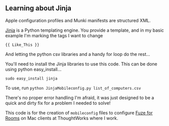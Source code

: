 Learning about Jinja
---

Apple configuration profiles and Munki manifests are structured XML.

[Jinja](http://jinja.pocoo.org/) is a Python templating engine. You provide a template, and in my basic example I'm marking the tags I want to change  

`{{ Like_This }}`  

And letting the python csv libraries and a handy for loop do the rest...

You'll need to install the Jinja libraries to use this code. This can be done using python easy_install...

`sudo easy_install jinja`

To use, run `python JinjaMobileconfig.py list_of_computers.csv`

There's no proper error handling I'm afraid, it was just designed to be a quick and dirty fix for a problem I needed to solve!

This code is for the creation of `mobileconfig` files to configure [Fuze for Rooms](https://www.fuze.com/products/fuze-rooms) on Mac clients at ThoughtWorks where I work.

